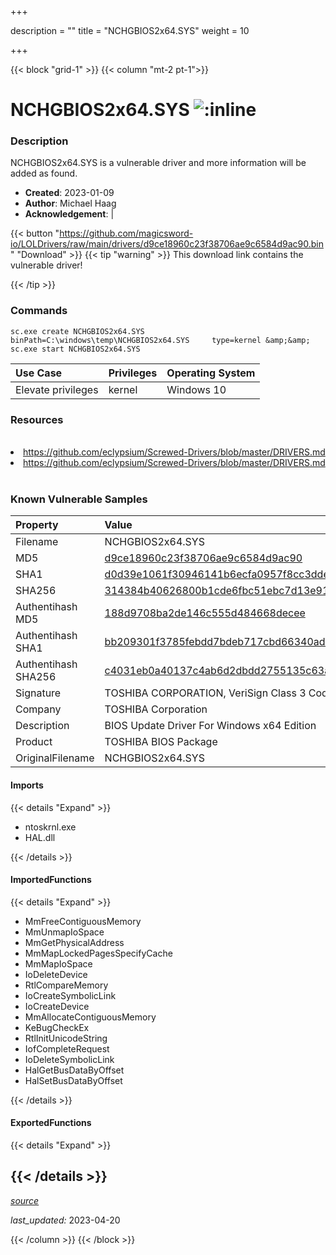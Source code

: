 +++

description = ""
title = "NCHGBIOS2x64.SYS"
weight = 10

+++


{{< block "grid-1" >}}
{{< column "mt-2 pt-1">}}


# NCHGBIOS2x64.SYS ![:inline](/images/twitter_verified.png) 


### Description

NCHGBIOS2x64.SYS is a vulnerable driver and more information will be added as found.

- **Created**: 2023-01-09
- **Author**: Michael Haag
- **Acknowledgement**:  | [](https://twitter.com/)

{{< button "https://github.com/magicsword-io/LOLDrivers/raw/main/drivers/d9ce18960c23f38706ae9c6584d9ac90.bin" "Download" >}}
{{< tip "warning" >}}
This download link contains the vulnerable driver!

{{< /tip >}}

### Commands

```
sc.exe create NCHGBIOS2x64.SYS binPath=C:\windows\temp\NCHGBIOS2x64.SYS     type=kernel &amp;&amp; sc.exe start NCHGBIOS2x64.SYS
```

| Use Case | Privileges | Operating System | 
|:---- | ---- | ---- |
| Elevate privileges | kernel | Windows 10 |

### Resources
<br>
<li><a href=" https://github.com/eclypsium/Screwed-Drivers/blob/master/DRIVERS.md"> https://github.com/eclypsium/Screwed-Drivers/blob/master/DRIVERS.md</a></li>
<li><a href="https://github.com/eclypsium/Screwed-Drivers/blob/master/DRIVERS.md">https://github.com/eclypsium/Screwed-Drivers/blob/master/DRIVERS.md</a></li>
<br>

### Known Vulnerable Samples

| Property           | Value |
|:-------------------|:------|
| Filename           | NCHGBIOS2x64.SYS |
| MD5                | [d9ce18960c23f38706ae9c6584d9ac90](https://www.virustotal.com/gui/file/d9ce18960c23f38706ae9c6584d9ac90) |
| SHA1               | [d0d39e1061f30946141b6ecfa0957f8cc3ddeb63](https://www.virustotal.com/gui/file/d0d39e1061f30946141b6ecfa0957f8cc3ddeb63) |
| SHA256             | [314384b40626800b1cde6fbc51ebc7d13e91398be2688c2a58354aa08d00b073](https://www.virustotal.com/gui/file/314384b40626800b1cde6fbc51ebc7d13e91398be2688c2a58354aa08d00b073) |
| Authentihash MD5   | [188d9708ba2de146c555d484668decee](https://www.virustotal.com/gui/search/authentihash%253A188d9708ba2de146c555d484668decee) |
| Authentihash SHA1  | [bb209301f3785febdd7bdeb717cbd66340ad5c65](https://www.virustotal.com/gui/search/authentihash%253Abb209301f3785febdd7bdeb717cbd66340ad5c65) |
| Authentihash SHA256| [c4031eb0a40137c4ab6d2dbdd2755135c63ab137a0aeb74a7bbea6617b96f0a7](https://www.virustotal.com/gui/search/authentihash%253Ac4031eb0a40137c4ab6d2dbdd2755135c63ab137a0aeb74a7bbea6617b96f0a7) |
| Signature         | TOSHIBA CORPORATION, VeriSign Class 3 Code Signing 2010 CA, VeriSign   |
| Company           | TOSHIBA Corporation |
| Description       | BIOS Update Driver For Windows x64 Edition |
| Product           | TOSHIBA BIOS Package |
| OriginalFilename  | NCHGBIOS2x64.SYS |


#### Imports
{{< details "Expand" >}}
* ntoskrnl.exe
* HAL.dll

{{< /details >}}
#### ImportedFunctions
{{< details "Expand" >}}
* MmFreeContiguousMemory
* MmUnmapIoSpace
* MmGetPhysicalAddress
* MmMapLockedPagesSpecifyCache
* MmMapIoSpace
* IoDeleteDevice
* RtlCompareMemory
* IoCreateSymbolicLink
* IoCreateDevice
* MmAllocateContiguousMemory
* KeBugCheckEx
* RtlInitUnicodeString
* IofCompleteRequest
* IoDeleteSymbolicLink
* HalGetBusDataByOffset
* HalSetBusDataByOffset

{{< /details >}}
#### ExportedFunctions
{{< details "Expand" >}}

{{< /details >}}
-----



[*source*](https://github.com/magicsword-io/LOLDrivers/tree/main/yaml/nchgbios2x64.yaml)

*last_updated:* 2023-04-20








{{< /column >}}
{{< /block >}}
